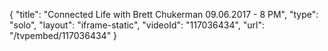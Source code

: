 {
    "title": "Connected Life with Brett Chukerman 09.06.2017 - 8 PM",
    "type": "solo",
    "layout": "iframe-static",
    "videoId": "117036434",
    "url": "\/tvpembed\/117036434"
}